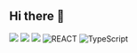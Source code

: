 ## Hi there 👋
<img src="https://img.shields.io/badge/HTML5-E34F26.svg?&style=flat-square&logo=Html5&logoColor=white"> <img src="https://img.shields.io/badge/css3-1572B6.svg?&style=flat-square&logo=css3&logoColor=white">
<img src="https://img.shields.io/badge/Javascript-F7DF1E.svg?&style=flat-square&logo=Javascript&logoColor=white">
<img alt="REACT" src ="https://img.shields.io/badge/React-61DAFB.svg?&style=flat-square&logo=React&logoColor=white"/>
<img alt="TypeScript" src ="https://img.shields.io/badge/Typescript-3178C6.svg?&style=flat-square&logo=Typescript&logoColor=white"/>
<!--
**unanbb/unanbb** is a ✨ _special_ ✨ repository because its `README.md` (this file) appears on your GitHub profile.

Here are some ideas to get you started:

- 🔭 I’m currently working on ...
- 🌱 I’m currently learning ...
- 👯 I’m looking to collaborate on ...
- 🤔 I’m looking for help with ...
- 💬 Ask me about ...
- 📫 How to reach me: ...
- 😄 Pronouns: ...
- ⚡ Fun fact: ...
-->
